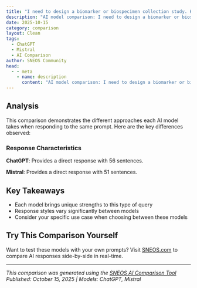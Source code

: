 ```yaml
---
title: "I need to design a biomarker or biospecimen collection study. Help me: 1) Select appropriate biomarkers for research question"
description: "AI model comparison: I need to design a biomarker or biospecimen collection study. Help me: 1) Select appropriate biomark..."
date: 2025-10-15
category: comparison
layout: Clean
tags:
  - ChatGPT
  - Mistral
  - AI Comparison
author: SNEOS Community
head:
  - - meta
    - name: description
      content: "AI model comparison: I need to design a biomarker or biospecimen collection study. Help me: 1) Select appropriate biomarkers for research que..."
---
```


<ChatComparison
  title="I need to design a biomarker or biospecimen collection study. Help me: 1) Select appropriate biomarkers for research question"
  prompt="I need to design a biomarker or biospecimen collection study. Help me: 1) Select appropriate biomarkers for research question"
  :responses='{"ChatGPT": "Designing a biomarker or biospecimen collection study involves several critical steps, including defining your research question, selecting appropriate biomarkers, and determining the methodology for collection and analysis. Below are some guidelines and considerations to help you with your study design.\n\n### Step 1: Define Your Research Question\nYour research question should focus on a specific health issue, disease, or physiological condition. For example:\n\n- Are you investigating a specific disease (e.g., cancer, diabetes, cardiovascular disease)?\n- Are you looking to identify biomarkers for early detection, diagnosis, prognosis, disease progression, or treatment response?\n- Are you interested in population-level health metrics or individual-level indicators?\n\n### Step 2: Select Appropriate Biomarkers\nOnce your research question is clearly defined, you can select relevant biomarkers. Here are some factors to consider:\n\n1. **Type of Biomarkers**:\n   - **Genetic Biomarkers**: DNA variants, gene expression profiles. Useful for hereditary diseases.\n   - **Proteomic Biomarkers**: Protein levels, post-translational modifications. Helpful for conditions like cancer.\n   - **Metabolomic Biomarkers**: Small metabolites, lipid profiles. Useful for metabolic disorders.\n   - **Immunologic Biomarkers**: Cytokines, immune cell profiles. Relevant in autoimmune diseases and infections.\n   - **Epigenetic Biomarkers**: DNA methylation patterns or histone modifications. Useful in various diseases, particularly in cancer research.\n\n2. **Biomarkers Associated with Disease Mechanism**:\n   - Choose biomarkers that are known to be involved in the biological pathways related to your disease of interest.\n   - Literature reviews can provide insights into biomarkers previously identified in similar contexts.\n\n3. **Clinical Relevance**:\n   - Select biomarkers that have potential clinical applicability, such as those that can lead to actionable interventions or changes in treatment strategies.\n\n4. **Technical Feasibility**:\n   - Consider the availability of technology to measure the biomarkers, and the sensitivity and specificity of the methods available.\n   - Ensure that there are established protocols for the collection, storage, and analysis of the biospecimens tied to your biomarkers.\n\n5. **Diversity**:\n   - Consider including a panel of biomarkers to capture the complexity of the disease process (e.g., a combination of genetic, proteomic, and metabolomic markers).\n\n### Example Selection Based on Common Research Questions\n\n1. **Cancer Detection**:\n   - Biomarkers: Circulating tumor DNA (ctDNA), specific tumor-associated proteins (e.g., PSA for prostate cancer), microRNAs.\n   - Consider combining genetic (mutations), proteomic (specific proteins), and metabolomic (certain metabolites) markers.\n\n2. **Diabetes Diagnosis**:\n   - Biomarkers: HbA1c levels, C-peptide, inflammatory cytokines, lipid profiles.\n   - Research could focus on metabolic and inflammatory markers to understand pathophysiology.\n\n3. **Cardiovascular Disease Risk**:\n   - Biomarkers: Lipid levels (cholesterol, triglycerides), high-sensitivity C-reactive protein (hs-CRP), genetic polymorphisms related to lipid metabolism, inflammatory cytokines.\n   - Assess both traditional (lipid panels) and emerging (genetic risk scores) biomarkers.\n\n### Step 3: Considerations for Biospecimen Collection\n- **Sample Types**: Decide on the types of biospecimens you will collect (e.g., blood, urine, tissue).\n- **Ethical Considerations**: Ensure that you comply with ethical standards for biospecimen collection, including informed consent.\n- **Sample Size and Population**: Determine your study population and ensure you have an adequate sample size for statistically significant results.\n- **Storage and Processing**: Plan for proper storage (e.g., biobanks), processing (e.g., centrifugation of blood samples), and tracking of specimens.\n\n### Finalizing Your Study Design\nAfter selecting your biomarkers and planning for biospecimen collection, draft a detailed protocol that outlines your methodology, data collection process, statistical analyses, and timeline.\n\nIn summary, careful selection of biomarkers relevant to your research question, along with robust planning for biospecimen collection and analysis, are key to the success of your study. If you have a specific research question in mind, I can help you further refine your biomarker selection!", "Mistral": "Designing a biomarker or biospecimen collection study involves several critical steps, including selecting appropriate biomarkers that align with your research question. Here\u2019s a structured approach to help you through this process:\n\n### Step 1: Define Your Research Question\nClearly articulate your research question. This will guide the selection of biomarkers. For example:\n- Are you studying a specific disease (e.g., cancer, diabetes, Alzheimer\u0027s)?\n- Are you interested in diagnostic, prognostic, or predictive biomarkers?\n- Are you focusing on a particular biological process (e.g., inflammation, metabolism)?\n\n### Step 2: Literature Review\nConduct a thorough literature review to identify biomarkers that have been previously studied in the context of your research question. Look for:\n- Established biomarkers with strong evidence.\n- Emerging biomarkers with promising preliminary data.\n- Biomarkers that have been validated in similar studies.\n\n### Step 3: Biomarker Selection Criteria\nConsider the following criteria when selecting biomarkers:\n- **Specificity and Sensitivity**: How well does the biomarker distinguish between different conditions or states?\n- **Clinical Relevance**: Does the biomarker have clinical utility (e.g., diagnosis, prognosis, treatment response)?\n- **Feasibility**: Can the biomarker be measured reliably and cost-effectively?\n- **Stability**: Is the biomarker stable in the biospecimen over time?\n- **Ethical Considerations**: Are there any ethical concerns related to the collection and analysis of the biomarker?\n\n### Step 4: Types of Biomarkers\nDepending on your research question, you might consider different types of biomarkers:\n- **Genetic Biomarkers**: DNA mutations, SNPs, copy number variations.\n- **Epigenetic Biomarkers**: DNA methylation, histone modifications.\n- **Protein Biomarkers**: Enzymes, hormones, cytokines.\n- **Metabolic Biomarkers**: Metabolites, lipids.\n- **Imaging Biomarkers**: MRI, PET, CT scan findings.\n- **Cellular Biomarkers**: Circulating tumor cells, immune cells.\n\n### Step 5: Biomarker Validation\nEnsure that the selected biomarkers have been validated in previous studies. Validation typically involves:\n- **Analytical Validation**: Assessing the accuracy, precision, and reproducibility of the biomarker measurement.\n- **Clinical Validation**: Demonstrating the biomarker\u0027s ability to predict or diagnose a clinical outcome.\n\n### Step 6: Biospecimen Collection\nPlan the collection of biospecimens that will be used to measure the selected biomarkers. Consider:\n- **Type of Biospecimen**: Blood, urine, saliva, tissue, etc.\n- **Collection Methods**: Standardized protocols for collection, storage, and handling.\n- **Ethical Approval**: Obtain necessary ethical approvals and informed consent from participants.\n\n### Step 7: Statistical Considerations\nPlan your statistical analysis to ensure that your study has sufficient power to detect meaningful differences:\n- **Sample Size Calculation**: Determine the number of participants needed.\n- **Statistical Methods**: Choose appropriate statistical tests and models.\n- **Data Management**: Plan for data storage, security, and analysis.\n\n### Example Scenario\nLet\u0027s say your research question is: \u0022Can we identify biomarkers that predict the progression of Alzheimer\u0027s disease?\u0022\n\n1. **Literature Review**: Identify biomarkers such as amyloid-beta, tau protein, and neurofilament light chain (NfL) that have been studied in Alzheimer\u0027s disease.\n2. **Selection Criteria**: Evaluate these biomarkers based on their specificity, sensitivity, clinical relevance, feasibility, and stability.\n3. **Types of Biomarkers**: Focus on protein biomarkers in cerebrospinal fluid (CSF) and blood.\n4. **Validation**: Ensure that these biomarkers have been validated in previous studies.\n5. **Biospecimen Collection**: Plan for CSF and blood collection, with standardized protocols for handling and storage.\n6. **Statistical Considerations**: Calculate the sample size needed to detect significant differences in biomarker levels between progressors and non-progressors.\n\nBy following these steps, you can systematically select appropriate biomarkers for your research question and design a robust study."}' published-date="{DateTime.UtcNow:HH:mm}"
/>

## Analysis

This comparison demonstrates the different approaches each AI model takes when responding to the same prompt. Here are the key differences observed:

### Response Characteristics

**ChatGPT**: Provides a direct response with 56 sentences. 

**Mistral**: Provides a direct response with 51 sentences. 

## Key Takeaways

- Each model brings unique strengths to this type of query
- Response styles vary significantly between models
- Consider your specific use case when choosing between these models

## Try This Comparison Yourself

Want to test these models with your own prompts? Visit [SNEOS.com](https://sneos.com) to compare AI responses side-by-side in real-time.

---

*This comparison was generated using the [SNEOS AI Comparison Tool](https://sneos.com)*
*Published: October 15, 2025 | Models: ChatGPT, Mistral*
